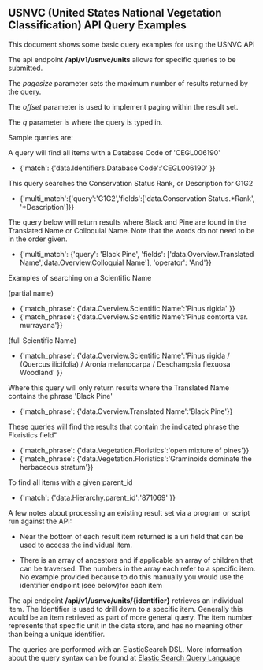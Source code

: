 ## USNVC (United States National Vegetation Classification) API Query Examples

This document shows some basic query examples for using the USNVC API



The api endpoint  **/api/v1/usnvc/units**  allows for specific queries to be submitted.  

The *pagesize* parameter sets the maximum number of results returned by the query. 

The *offset* parameter is used to implement paging within the result set.

The *q* parameter is where the query is typed in. 

Sample queries are:

A query will find all items with a Database Code of 'CEGL006190'
* {'match': {'data.Identifiers.Database Code':'CEGL006190' }}
 
 
This query searches the Conservation Status Rank, or Description for G1G2 
* {'multi_match':{'query':'G1G2','fields':['data.Conservation Status.*Rank', '*Description']}}

The query below will return results where Black and Pine are found in the Translated Name or Colloquial Name. Note that the 
words do not need to be in the order given. 

* {'multi_match': {'query': 'Black Pine', 'fields': ['data.Overview.Translated Name','data.Overview.Colloquial Name'], 'operator': 'And'}}

Examples of searching on a Scientific Name

(partial name)
* {'match_phrase': {'data.Overview.Scientific Name':'Pinus rigida' }}
* {'match_phrase': {'data.Overview.Scientific Name':'Pinus contorta var. murrayana'}}

(full Scientific Name)
* {'match_phrase': {'data.Overview.Scientific Name':'Pinus rigida / (Quercus ilicifolia) / Aronia melanocarpa / Deschampsia flexuosa Woodland' }}


Where this query will only return results where the Translated Name contains the phrase 'Black Pine' 

* {'match_phrase': {'data.Overview.Translated Name':'Black Pine'}}

These queries will find the results that contain the indicated phrase the Floristics field"

 * {'match_phrase': {'data.Vegetation.Floristics':'open mixture of pines'}} 
 * {'match_phrase': {'data.Vegetation.Floristics':'Graminoids dominate the herbaceous stratum'}}

To find all items with a given parent_id

* {'match': {'data.Hierarchy.parent_id':'871069' }}


A few notes about processing an existing result set via a program or script run against the API:
  
* Near the bottom of each result item returned is a uri field that can be used to access the individual item.
  
* There is an array of ancestors and if applicable an array of children that can be traversed. The numbers in the array each refer to a specific item. 
No example provided because to do this manually you would use the identifier endpoint (see below)for each item 
  
  

The api endpoint **/api/v1/usnvc/units/{identifier}** retrieves an individual item. The Identifier is used to drill down to a specific 
item. Generally this would be an item retrieved as part of more general query. The item number represents that specific unit in the data store, and has no meaning other than being a unique identifier. 

The queries are performed with an ElasticSearch DSL.  More information about the query syntax can be found
at [Elastic Search Query Language](https://www.elastic.co/guide/en/elasticsearch/reference/current/query-dsl.html)
